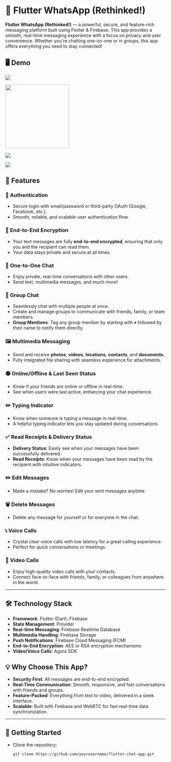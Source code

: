 # 📱 Flutter WhatsApp (Rethinked!)

**Flutter WhatsApp (Rethinked!)** — a powerful, secure, and feature-rich messaging platform built using Flutter & Firebase. This app provides a smooth, real-time messaging experience with a focus on privacy and user convenience. Whether you're chatting one-on-one or in groups, this app offers everything you need to stay connected!

## 🖥️ Demo

![](assets/gif/ScreenRecording2024-09-21at6.26.39PM-ezgif.com-optimize.gif)

<img src="assets/images/Screenshot_1726905967.png" width="200" />

![](assets/images/Screenshot_1726909206.png)

![](assets/images/Screenshot_1726906152.png)

## 🚀 Features

### 🔐 **Authentication**

- Secure login with email/password or third-party OAuth (Google, Facebook, etc.).
- Smooth, reliable, and scalable user authentication flow.

### 🔐 **End-to-End Encryption**

- Your text messages are fully **end-to-end encrypted**, ensuring that only you and the recipient can read them.
- Your data stays private and secure at all times.

### 💬 **One-to-One Chat**

- Enjoy private, real-time conversations with other users.
- Send text, multimedia messages, and much more!

### 👥 **Group Chat**

- Seamlessly chat with multiple people at once.
- Create and manage groups to communicate with friends, family, or team members.
- **Group Mentions**: Tag any group member by starting with `#` followed by their name to notify them directly.

### 🖼 **Multimedia Messaging**

- Send and receive **photos**, **videos**, **locations**, **contacts**, and **documents**.
- Fully integrated file sharing with seamless experience for attachments.

### 🟢 **Online/Offline & Last Seen Status**

- Know if your friends are online or offline in real-time.
- See when users were last active, enhancing your chat experience.

### ✏️ **Typing Indicator**

- Know when someone is typing a message in real-time.
- A helpful typing indicator lets you stay updated during conversations.

### ✅ **Read Receipts & Delivery Status**

- **Delivery Status**: Easily see when your messages have been successfully delivered.
- **Read Receipts**: Know when your messages have been read by the recipient with intuitive indicators.

### ✏️ **Edit Messages**

- Made a mistake? No worries! Edit your sent messages anytime.

### 🗑 **Delete Messages**

- Delete any message for yourself or for everyone in the chat.

### 📞 **Voice Calls**

- Crystal clear voice calls with low latency for a great calling experience.
- Perfect for quick conversations or meetings.

### 🎥 **Video Calls**

- Enjoy high-quality video calls with your contacts.
- Connect face-to-face with friends, family, or colleagues from anywhere in the world.

---

## 🛠 **Technology Stack**

- **Framework**: Flutter (Dart), Firebase
- **State Management**: Provider
- **Real-time Messaging**: Firebase Realtime Database
- **Multimedia Handling**: Firebase Storage
- **Push Notifications**: Firebase Cloud Messaging (FCM)
- **End-to-End Encryption**: AES or RSA encryption mechanisms
- **Video/Voice Calls**: Agora SDK

## 💡 **Why Choose This App?**

- **Security First**: All messages are end-to-end encrypted.
- **Real-Time Communication**: Smooth, responsive, and fast conversations with friends and groups.
- **Feature-Packed**: Everything from text to video, delivered in a sleek interface.
- **Scalable**: Built with Firebase and WebRTC for fast real-time data synchronization.

---

## 🚀 **Getting Started**

- Clone the repository:

  ```bash
  git clone https://github.com/yourusername/flutter-chat-app.git
  ```
